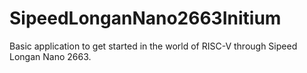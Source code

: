 # SipeedLonganNano2663Initium
Basic application to get started in the world of RISC-V through Sipeed Longan Nano 2663.

